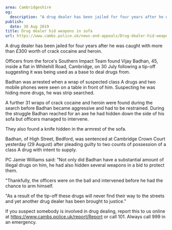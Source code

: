 ```yaml
area: Cambridgeshire
og:
  description: "A drug dealer has been jailed for four years after he was caught with more than \xA3300 worth of crack cocaine and heroin."
publish:
  date: 30 Aug 2019
title: Drug dealer hid weapons in sofa
url: https://www.cambs.police.uk/news-and-appeals/Drug-dealer-hid-weapons-sofa
```

A drug dealer has been jailed for four years after he was caught with more than £300 worth of crack cocaine and heroin.

Officers from the force's Southern Impact Team found Vijay Badhan, 45, inside a flat in Whitehill Road, Cambridge, on 30 July following a tip-off suggesting it was being used as a base to deal drugs from.

Badhan was arrested when a wrap of suspected class A drugs and two mobile phones were seen on a table in front of him. Suspecting he was hiding more drugs, he was strip searched.

A further 31 wraps of crack cocaine and heroin were found during the search before Badhan became aggressive and had to be restrained. During the struggle Badhan reached for an axe he had hidden down the side of his sofa but officers managed to intervene.

They also found a knife hidden in the armrest of the sofa.

Badhan, of High Street, Bedford, was sentenced at Cambridge Crown Court yesterday (29 August) after pleading guilty to two counts of possession of a class A drug with intent to supply.

PC Jamie Williams said: "Not only did Badhan have a substantial amount of illegal drugs on him, he had also hidden several weapons in a bid to protect them.

"Thankfully, the officers were on the ball and intervened before he had the chance to arm himself.

"As a result of the tip-off these drugs will never find their way to the streets and yet another drug dealer has been brought to justice."

If you suspect somebody is involved in drug dealing, report this to us online at https://www.cambs.police.uk/report/Report or call 101. Always call 999 in an emergency.
